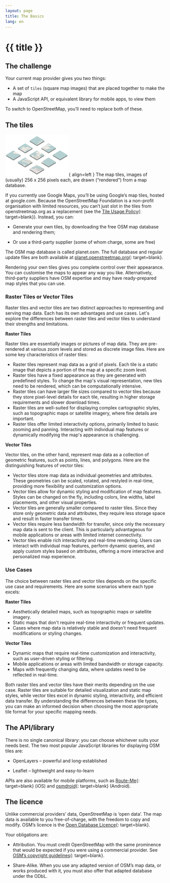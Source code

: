 ```yaml
---
layout: page
title: The Basics
lang: en
---
```


# {{ title }}

## The challenge

Your current map provider gives you two things:

* A set of `tiles` (square map images) that are placed together to make the map
* A JavaScript API, or equivalent library for mobile apps, to view them

To switch to OpenStreetMap, you’ll need to replace both of these.

## The tiles

![Tiles](/assets/img/tiles.png){ align=left }
The map tiles, images of (usually) 256 x 256 pixels each, are drawn (“rendered”) from a map database.

If you currently use Google Maps, you’ll be using Google’s map tiles, hosted at google.com. Because the OpenStreetMap Foundation is a non-profit organisation with limited resources, you can’t just slot in the tiles from openstreetmap.org as a replacement (see the [Tile Usage Policy](https://operations.osmfoundation.org/policies/tiles/){: target=blank}). Instead, you can:

* Generate your own tiles, by downloading the free OSM map database and rendering them;

* Or use a third-party supplier (some of whom charge, some are free)

The OSM map database is called planet.osm. The full database and regular update files are both available at [planet.openstreetmap.org](http://planet.openstreetmap.org/){: target=blank}.

Rendering your own tiles gives you complete control over their appearance. You can customise the maps to appear any way you like. Alternatively, third-party suppliers have OSM expertise and may have ready-prepared map styles that you can use.

### Raster Tiles or Vector Tiles

Raster tiles and vector tiles are two distinct approaches to representing and serving map data. Each has its own advantages and use cases. Let's explore the differences between raster tiles and vector tiles to understand their strengths and limitations.

**Raster Tiles**

Raster tiles are essentially images or pictures of map data. They are pre-rendered at various zoom levels and stored as discrete image files. Here are some key characteristics of raster tiles:

* Raster tiles represent map data as a grid of pixels. Each tile is a static image that depicts a portion of the map at a specific zoom level.
* Raster tiles have a fixed appearance as they are generated with predefined styles. To change the map's visual representation, new tiles need to be rendered, which can be computationally intensive.
* Raster tiles can have larger file sizes compared to vector tiles because they store pixel-level details for each tile, resulting in higher storage requirements and slower download times.
* Raster tiles are well-suited for displaying complex cartographic styles, such as topographic maps or satellite imagery, where fine details are important.
* Raster tiles offer limited interactivity options, primarily limited to basic zooming and panning. Interacting with individual map features or dynamically modifying the map's appearance is challenging.

**Vector Tiles**

Vector tiles, on the other hand, represent map data as a collection of geometric features, such as points, lines, and polygons. Here are the distinguishing features of vector tiles:

* Vector tiles store map data as individual geometries and attributes. These geometries can be scaled, rotated, and restyled in real-time, providing more flexibility and customization options.
* Vector tiles allow for dynamic styling and modification of map features. Styles can be changed on the fly, including colors, line widths, label placements, and other visual properties.
* Vector tiles are generally smaller compared to raster tiles. Since they store only geometric data and attributes, they require less storage space and result in faster transfer times.
* Vector tiles require less bandwidth for transfer, since only the necessary map data is sent to the client. This is particularly advantageous for mobile applications or areas with limited internet connectivity.
* Vector tiles enable rich interactivity and real-time rendering. Users can interact with individual map features, perform dynamic queries, and apply custom styles based on attributes, offering a more interactive and personalized map experience.

### Use Cases

The choice between raster tiles and vector tiles depends on the specific use case and requirements. Here are some scenarios where each type excels:

**Raster Tiles**

* Aesthetically detailed maps, such as topographic maps or satellite imagery.
* Static maps that don't require real-time interactivity or frequent updates.
* Cases where map data is relatively stable and doesn't need frequent modifications or styling changes.

**Vector Tiles**

* Dynamic maps that require real-time customization and interactivity, such as user-driven styling or filtering.
* Mobile applications or areas with limited bandwidth or storage capacity.
* Maps with frequently changing data, where updates need to be reflected in real-time.

Both raster tiles and vector tiles have their merits depending on the use case. Raster tiles are suitable for detailed visualization and static map styles, while vector tiles excel in dynamic styling, interactivity, and efficient data transfer. By understanding the differences between these tile types, you can make an informed decision when choosing the most appropriate tile format for your specific mapping needs.

## The API/library

There is no single canonical library: you can choose whichever suits your needs best. The two most popular JavaScript libraries for displaying OSM tiles are:

* OpenLayers – powerful and long-established

* Leaflet – lightweight and easy-to-learn

APIs are also available for mobile platforms, such as [Route-Me](https://github.com/route-me/route-me){: target=blank} (iOS) and [osmdroid](https://github.com/osmdroid/osmdroid){: target=blank} (Android).

## The licence

Unlike commercial providers’ data, OpenStreetMap is ‘open data’. The map data is available to you free-of-charge, with the freedom to copy and modify. OSM’s licence is the [Open Database Licence](http://opendatacommons.org/licenses/odbl/summary/){: target=blank}.

Your obligations are:

* Attribution. You must credit OpenStreetMap with the same prominence that would be expected if you were using a commercial provider. See [OSM’s copyright guidelines](http://www.openstreetmap.org/copyright){: target=blank}.

* Share-Alike. When you use any adapted version of OSM’s map data, or works produced with it, you must also offer that adapted database under the ODbL.
  